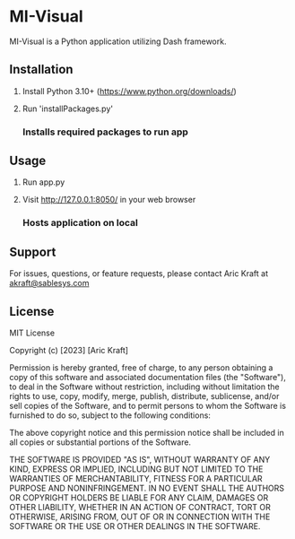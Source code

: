 # MI-Visual

MI-Visual is a Python application utilizing Dash framework. 

## Installation

1. Install Python 3.10+ (https://www.python.org/downloads/)
2. Run 'installPackages.py'

   ### Installs required packages to run app

## Usage

1. Run app.py
2. Visit http://127.0.0.1:8050/ in your web browser

   ### Hosts application on local

## Support

For issues, questions, or feature requests, please contact Aric Kraft at akraft@sablesys.com

## License

MIT License

Copyright (c) [2023] [Aric Kraft]

Permission is hereby granted, free of charge, to any person obtaining a copy
of this software and associated documentation files (the "Software"), to deal
in the Software without restriction, including without limitation the rights
to use, copy, modify, merge, publish, distribute, sublicense, and/or sell
copies of the Software, and to permit persons to whom the Software is
furnished to do so, subject to the following conditions:

The above copyright notice and this permission notice shall be included in all
copies or substantial portions of the Software.

THE SOFTWARE IS PROVIDED "AS IS", WITHOUT WARRANTY OF ANY KIND, EXPRESS OR
IMPLIED, INCLUDING BUT NOT LIMITED TO THE WARRANTIES OF MERCHANTABILITY,
FITNESS FOR A PARTICULAR PURPOSE AND NONINFRINGEMENT. IN NO EVENT SHALL THE
AUTHORS OR COPYRIGHT HOLDERS BE LIABLE FOR ANY CLAIM, DAMAGES OR OTHER
LIABILITY, WHETHER IN AN ACTION OF CONTRACT, TORT OR OTHERWISE, ARISING FROM,
OUT OF OR IN CONNECTION WITH THE SOFTWARE OR THE USE OR OTHER DEALINGS IN THE
SOFTWARE.
